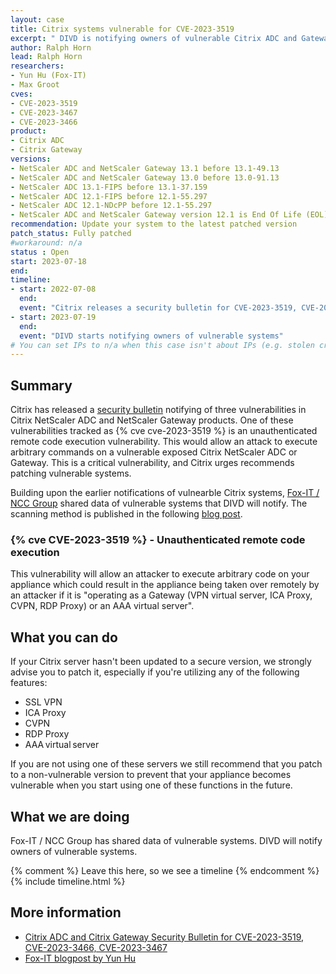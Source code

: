 ```yaml
---
layout: case
title: Citrix systems vulnerable for CVE-2023-3519
excerpt: " DIVD is notifying owners of vulnerable Citrix ADC and Gateway systems, based on scanning data obtained from Fox-IT,"
author: Ralph Horn
lead: Ralph Horn
researchers:
- Yun Hu (Fox-IT)
- Max Groot
cves:
- CVE-2023-3519
- CVE-2023-3467
- CVE-2023-3466	
product: 
- Citrix ADC
- Citrix Gateway
versions: 
- NetScaler ADC and NetScaler Gateway 13.1 before 13.1-49.13 
- NetScaler ADC and NetScaler Gateway 13.0 before 13.0-91.13 
- NetScaler ADC 13.1-FIPS before 13.1-37.159
- NetScaler ADC 12.1-FIPS before 12.1-55.297
- NetScaler ADC 12.1-NDcPP before 12.1-55.297
- NetScaler ADC and NetScaler Gateway version 12.1 is End Of Life (EOL) and is vulnerable.
recommendation: Update your system to the latest patched version
patch_status: Fully patched
#workaround: n/a
status : Open
start: 2023-07-18
end: 
timeline:
- start: 2022-07-08
  end:
  event: "Citrix releases a security bulletin for CVE-2023-3519, CVE-2023-3467 and CVE-2023-3466"
- start: 2023-07-19
  end:
  event: "DIVD starts notifying owners of vulnerable systems"  
# You can set IPs to n/a when this case isn't about IPs (e.g. stolen credentials)
---
```

## Summary

Citrix has released a [security bulletin](https://support.citrix.com/article/CTX561482/citrix-adc-and-citrix-gateway-security-bulletin-for-cve20233519-cve20233466-cve20233467) notifying of three vulnerabilities in Citrix NetScaler ADC and NetScaler Gateway products. One of these vulnerabilities tracked as {% cve cve-2023-3519 %} is an unauthenticated remote code execution vulnerability. This would allow an attack to execute arbitrary commands on a vulnerable exposed Citrix NetScaler ADC or Gateway. This is a critical vulnerability, and Citrix urges recommends patching vulnerable systems.

Building upon the earlier notifications of vulnearble Citrix systems, [Fox-IT / NCC Group](https://fox-it.com/) shared data of vulnerable systems that DIVD will notify. The scanning method is published in the following [blog post](https://blog.fox-it.com/2022/12/28/cve-2022-27510-cve-2022-27518-measuring-citrix-adc-gateway-version-adoption-on-the-internet/).


### {% cve CVE-2023-3519 %} - Unauthenticated remote code execution

This vulnerability will allow an attacker to execute arbitrary code on your appliance  which could result in the appliance being taken over remotely by an attacker if it is "operating as a Gateway (VPN virtual server, ICA Proxy, CVPN, RDP Proxy) or an AAA virtual server".


## What you can do

If your Citrix server hasn't been updated to a secure version, we strongly advise you to patch it, especially if you're utilizing any of the following features:
* SSL VPN
* ICA Proxy
* CVPN
* RDP Proxy
* AAA virtual server

If you are not using one of these servers we still recommend that you patch to a non-vulnerable version to prevent that your appliance becomes vulnerable when you start using one of these functions in the future.


## What we are doing

Fox-IT / NCC Group has shared data of vulnerable systems. DIVD will notify owners of vulnerable systems.


{% comment %}  Leave this here, so we see a timeline {% endcomment %}
{% include timeline.html %}


## More information
* [Citrix ADC and Citrix Gateway Security Bulletin for CVE-2023-3519, CVE-2023-3466, CVE-2023-3467](https://support.citrix.com/article/CTX561482/citrix-adc-and-citrix-gateway-security-bulletin-for-cve20233519-cve20233466-cve20233467)
* [Fox-IT blogpost by Yun Hu](https://blog.fox-it.com/2022/12/28/cve-2022-27510-cve-2022-27518-measuring-citrix-adc-gateway-version-adoption-on-the-internet/)

